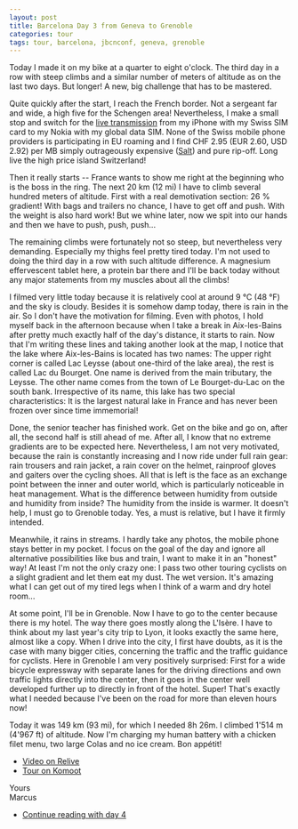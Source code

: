 ```yaml
---
layout: post
title: Barcelona Day 3 from Geneva to Grenoble
categories: tour
tags: tour, barcelona, jbcnconf, geneva, grenoble
---
```


Today I made it on my bike at a quarter to eight o'clock. The third day in a row with steep climbs and a similar number of meters of altitude as on the last two days. But longer! A new, big challenge that has to be mastered.

Quite quickly after the start, I reach the French border. Not a sergeant far and wide, a high five for the Schengen area! Nevertheless, I make a small stop and switch for the [live transmission](/live) from my iPhone with my Swiss SIM card to my Nokia with my global data SIM. None of the Swiss mobile phone providers is participating in EU roaming and I find CHF 2.95 (EUR 2.60, USD 2.92) per MB simply outrageously expensive ([Salt](https://www.salt.ch/)) and pure rip-off. Long live the high price island Switzerland!

Then it really starts -- France wants to show me right at the beginning who is the boss in the ring. The next 20 km (12 mi) I have to climb several hundred meters of altitude. First with a real demotivation section: 26 % gradient! With bags and trailers no chance, I have to get off and push. With the weight is also hard work! But we whine later, now we spit into our hands and then we have to push, push, push...

The remaining climbs were fortunately not so steep, but nevertheless very demanding. Especially my thighs feel pretty tired today. I'm not used to doing the third day in a row with such altitude difference. A magnesium effervescent tablet here, a protein bar there and I'll be back today without any major statements from my muscles about all the climbs!

I filmed very little today because it is relatively cool at around 9 °C (48 °F) and the sky is cloudy. Besides it is somehow damp today, there is rain in the air. So I don't have the motivation for filming. Even with photos, I hold myself back in the afternoon because when I take a break in Aix-les-Bains after pretty much exactly half of the day's distance, it starts to rain. Now that I'm writing these lines and taking another look at the map, I notice that the lake where Aix-les-Bains is located has two names: The upper right corner is called Lac Leysse (about one-third of the lake area), the rest is called Lac du Bourget. One name is derived from the main tributary, the Leysse. The other name comes from the town of Le Bourget-du-Lac on the south bank. Irrespective of its name, this lake has two special characteristics: It is the largest natural lake in France and has never been frozen over since time immemorial!

Done, the senior teacher has finished work. Get on the bike and go on, after all, the second half is still ahead of me. After all, I know that no extreme gradients are to be expected here. Nevertheless, I am not very motivated, because the rain is constantly increasing and I now ride under full rain gear: rain trousers and rain jacket, a rain cover on the helmet, rainproof gloves and gaiters over the cycling shoes. All that is left is the face as an exchange point between the inner and outer world, which is particularly noticeable in heat management. What is the difference between humidity from outside and humidity from inside? The humidity from the inside is warmer. It doesn't help, I must go to Grenoble today. Yes, a must is relative, but I have it firmly intended.

Meanwhile, it rains in streams. I hardly take any photos, the mobile phone stays better in my pocket. I focus on the goal of the day and ignore all alternative possibilities like bus and train, I want to make it in an "honest" way! At least I'm not the only crazy one: I pass two other touring cyclists on a slight gradient and let them eat my dust. The wet version. It's amazing what I can get out of my tired legs when I think of a warm and dry hotel room...

At some point, I'll be in Grenoble. Now I have to go to the center because there is my hotel. The way there goes mostly along the L'Isère. I have to think about my last year's city trip to Lyon, it looks exactly the same here, almost like a copy. When I drive into the city, I first have doubts, as it is the case with many bigger cities, concerning the traffic and the traffic guidance for cyclists. Here in Grenoble I am very positively surprised: First for a wide bicycle expressway with separate lanes for the driving directions and own traffic lights directly into the center, then it goes in the center well developed further up to directly in front of the hotel. Super! That's exactly what I needed because I've been on the road for more than eleven hours now!

Today it was 149 km (93 mi), for which I needed 8h 26m. I climbed 1'514 m (4'967 ft) of altitude. Now I'm charging my human battery with a chicken filet menu, two large Colas and no ice cream. Bon appétit!

- [Video on Relive](https://www.relive.cc/view/r10005730947)
- [Tour on Komoot](https://www.komoot.com/tour/67731625/zoom)

Yours  
Marcus

- [Continue reading with day 4](/Barcelona-2019-Day-4)
